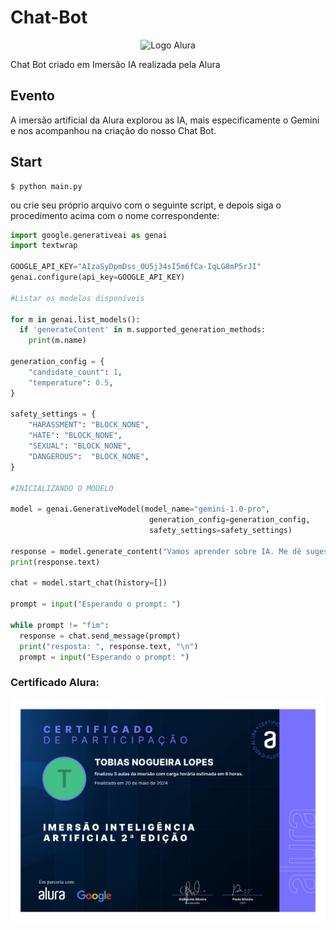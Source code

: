 # Chat-Bot

<div align='center'>
    <img src='https://www.alura.com.br/assets/img/home/alura-logo.1720710818.svg' title='Logo Alura' width='340px' />
</div> 


 Chat Bot criado em Imersão IA realizada pela Alura

## Evento

A imersão artificial da Alura explorou as IA, mais especificamente o Gemini e nos acompanhou na criação do nosso Chat Bot.


## Start
```
$ python main.py
```

ou crie seu próprio arquivo com o seguinte script, e depois siga o procedimento acima com o nome correspondente:
```Python
import google.generativeai as genai
import textwrap

GOOGLE_API_KEY="AIzaSyDpmDss_0U5j34sI5m6fCa-IqLG8mP5rJI"
genai.configure(api_key=GOOGLE_API_KEY)

#Listar os modelos disponíveis

for m in genai.list_models():
  if 'generateContent' in m.supported_generation_methods:
    print(m.name)

generation_config = {
    "candidate_count": 1,
    "temperature": 0.5, 
}

safety_settings = {
    "HARASSMENT": "BLOCK_NONE",
    "HATE": "BLOCK_NONE",
    "SEXUAL": "BLOCK_NONE",
    "DANGEROUS":  "BLOCK_NONE",
}

#INICIALIZANDO O MODELO

model = genai.GenerativeModel(model_name="gemini-1.0-pro",
                               generation_config=generation_config,
                               safety_settings=safety_settings)

response = model.generate_content("Vamos aprender sobre IA. Me dê sugestões")
print(response.text)

chat = model.start_chat(history=[])

prompt = input("Esperando o prompt: ")

while prompt != "fim":
  response = chat.send_message(prompt)
  print("resposta: ", response.text, "\n")
  prompt = input("Esperando o prompt: ")
```


### Certificado Alura: 
![alt text](image.png)